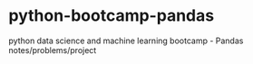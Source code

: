 # python-bootcamp-pandas
python data science and machine learning bootcamp - Pandas notes/problems/project
